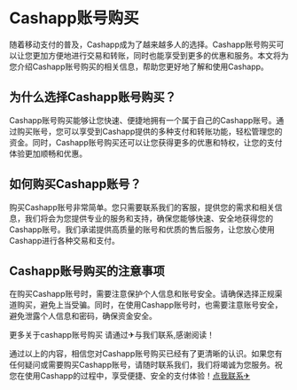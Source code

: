 # Cashapp账号购买

随着移动支付的普及，Cashapp成为了越来越多人的选择。Cashapp账号购买可以让您更加方便地进行交易和转账，同时也能享受到更多的优惠和服务。本文将为您介绍Cashapp账号购买的相关信息，帮助您更好地了解和使用Cashapp。

## 为什么选择Cashapp账号购买？

Cashapp账号购买能够让您快速、便捷地拥有一个属于自己的Cashapp账号。通过购买账号，您可以享受到Cashapp提供的多种支付和转账功能，轻松管理您的资金。同时，Cashapp账号购买还可以让您获得更多的优惠和特权，让您的支付体验更加顺畅和优惠。

## 如何购买Cashapp账号？

购买Cashapp账号非常简单。您只需要联系我们的客服，提供您的需求和相关信息，我们将会为您提供专业的服务和支持，确保您能够快速、安全地获得您的Cashapp账号。我们承诺提供高质量的账号和优质的售后服务，让您放心使用Cashapp进行各种交易和支付。

## Cashapp账号购买的注意事项

在购买Cashapp账号时，需要注意保护个人信息和账号安全。请确保选择正规渠道购买，避免上当受骗。同时，在使用Cashapp账号时，也需要注意账号安全，避免泄露个人信息和密码，确保资金安全。

更多关于cashapp账号购买 请通过✈与我们联系,感谢阅读！

通过以上的内容，相信您对Cashapp账号购买已经有了更清晰的认识。如果您有任何疑问或需要购买Cashapp账号，请随时联系我们，我们将竭诚为您服务。祝您在使用Cashapp的过程中，享受便捷、安全的支付体验！[点我联系✈](https://www.G208.com)